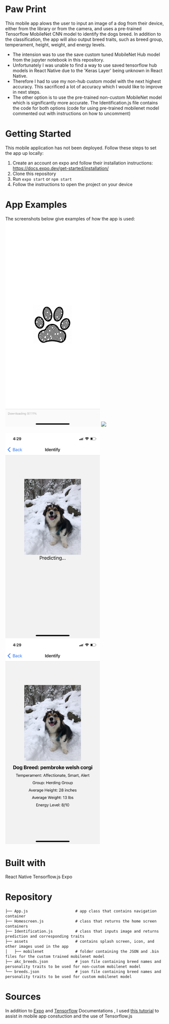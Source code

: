 # Paw Print
This mobile app alows the user to input an image of a dog from their device, either from the library or from the camera, and uses a pre-trained Tensorflow MobileNet CNN model to identify the dogs breed. In addition to the classification, the app will also output breed traits, such as breed group, temperament, height, weight, and energy levels. 

* The intension was to use the save custom tuned MobileNet Hub model from the jupyter notebook in this repository. 
* Unfortunately I was unable to find a way to use saved tensorflow hub models in React Native due to the 'Keras Layer' being unknown in React Native.
* Therefore I had to use my non-hub custom model with the next highest accuracy. This sacrificed a lot of accuracy which I would like to improve in next steps. 
* The other option is to use the pre-trained non-custom MobileNet model which is significantly more accurate. The Identification.js file contains the code for both options (code for using pre-trained mobilenet model commented out with instructions on how to uncomment) 


# Getting Started
This mobile application has not been deployed. Follow these steps to set the app up locally:
1. Create an account on expo and follow their installation instructions: https://docs.expo.dev/get-started/installation/
2. Clone this repository 
3. Run `expo start` or `npm start`
4. Follow the instructions to open the project on your device


# App Examples
The screenshots below give examples of how the app is used:<br>
<img src='Images/splash_screen.PNG' width=300/>
<img src='Images/welcome.PNG' width=300/>
<img scr='Images/input.PNG' width=300/>
<img src='Images/processing.PNG' width=300/>
<img src='Images/prediction.PNG' width=300/>

# Built with
React Native
Tensorflow.js
Expo

# Repository
```
├── App.js                     # app class that contains navigation container
├── Homescreen.js              # class that returns the home screen containers
├── Identification.js          # class that inputs image and returns prediction and corresponding traits
├── assets                     # contains splash screen, icon, and other images used in the app
│   ├── mobilenet              # folder containing the JSON and .bin files for the custom trained mobilenet model
├── akc_breeds.json            # json file containing breed names and personality traits to be used for non-custom mobilenet model
└── breeds.json                # json file containing breed names and personality traits to be used for custom mobilenet model
```

# Sources
In addition to [Expo](https://docs.expo.dev/) and [Tensorflow](https://blog.tensorflow.org/2020/02/tensorflowjs-for-react-native-is-here.html) Documentations , I used [this tutorial](https://www.youtube.com/watch?v=pC7mCEHiYQw) to assist in mobile app constuction and the use of Tensorflow.js

